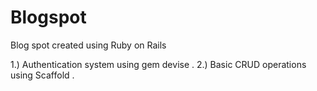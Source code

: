 # Blogspot

Blog spot created using Ruby on Rails

1.) Authentication system using gem devise . 
2.) Basic CRUD operations using Scaffold .

